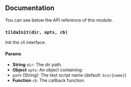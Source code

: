 ## Documentation

You can see below the API reference of this module.

### `tildaInit(dir, opts, cb)`
Init the cli interface.

#### Params

- **String** `dir`: The dir path.
- **Object** `opts`: An object containing:
 - `path` (String): The test script name (default: `bin/{name}`)
- **Function** `cb`: The callback function.

